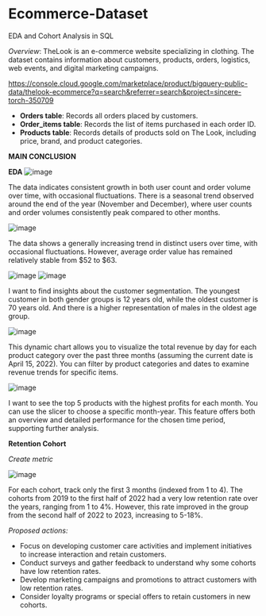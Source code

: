 # Ecommerce-Dataset
EDA and Cohort Analysis in SQL

*Overview*: TheLook is an e-commerce website specializing in clothing. The dataset contains information about customers, products, orders, logistics, web events, and digital marketing campaigns.


https://console.cloud.google.com/marketplace/product/bigquery-public-data/thelook-ecommerce?q=search&referrer=search&project=sincere-torch-350709


- **Orders table**: Records all orders placed by customers.
- **Order_items table**: Records the list of items purchased in each order ID.
- **Products table**: Records details of products sold on The Look, including price, brand, and product categories.


**MAIN CONCLUSION**

**EDA**
![image](https://github.com/QuynhNhu0810/Ecommerce-Dataset/assets/144129608/c57d85db-a9b5-4501-b5ac-022d26181ad3)

The data indicates consistent growth in both user count and order volume over time, with occasional fluctuations. There is a seasonal trend observed around the end of the year (November and December), where user counts and order volumes consistently peak compared to other months.

![image](https://github.com/QuynhNhu0810/Ecommerce-Dataset/assets/144129608/d60e4dfa-6475-4311-ba97-9c5bb1587003)

The data shows a generally increasing trend in distinct users over time, with occasional fluctuations. However, average order value has remained relatively stable from $52 to $63.

![image](https://github.com/QuynhNhu0810/Ecommerce-Dataset/assets/144129608/c4d9953c-d59c-4f7c-9cd3-c88160cb309f)    ![image](https://github.com/QuynhNhu0810/Ecommerce-Dataset/assets/144129608/359b8759-bb79-4e40-9228-eaa04e5898c2)

I want to find insights about the customer segmentation. The youngest customer in both gender groups is 12 years old, while the oldest customer is 70 years old. And there is a higher representation of males in the oldest age group.

![image](https://github.com/QuynhNhu0810/Ecommerce-Dataset/assets/144129608/8220977b-b8ed-4078-939a-8800d9bf7d70)

This dynamic chart allows you to visualize the total revenue by day for each product category over the past three months (assuming the current date is April 15, 2022). You can filter by product categories and dates to examine revenue trends for specific items.

![image](https://github.com/QuynhNhu0810/Ecommerce-Dataset/assets/144129608/bdce6dc8-c738-4e4d-af32-76f774c95ee2)

I want to see the top 5 products with the highest profits for each month. You can use the slicer to choose a specific month-year. This feature offers both an overview and detailed performance for the chosen time period, supporting further analysis.

**Retention Cohort**

*Create metric*

![image](https://github.com/QuynhNhu0810/Ecommerce-Dataset/assets/144129608/ee0a1871-29d3-4475-8f28-a0dd00ce498a)

For each cohort, track only the first 3 months (indexed from 1 to 4). 
The cohorts from 2019 to the first half of 2022 had a very low retention rate over the years, ranging from 1 to 4%. However, this rate improved in the group from the second half of 2022 to 2023, increasing to 5-18%.

*Proposed actions:*

- Focus on developing customer care activities and implement initiatives to increase interaction and retain customers.
- Conduct surveys and gather feedback to understand why some cohorts have low retention rates.
- Develop marketing campaigns and promotions to attract customers with low retention rates.
- Consider loyalty programs or special offers to retain customers in new cohorts.
